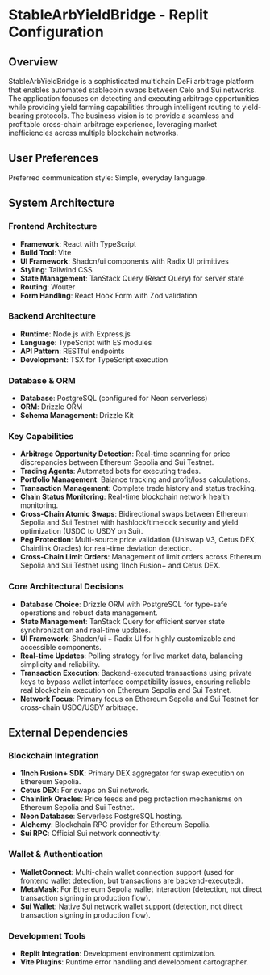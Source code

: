 # StableArbYieldBridge - Replit Configuration

## Overview

StableArbYieldBridge is a sophisticated multichain DeFi arbitrage platform that enables automated stablecoin swaps between Celo and Sui networks. The application focuses on detecting and executing arbitrage opportunities while providing yield farming capabilities through intelligent routing to yield-bearing protocols. The business vision is to provide a seamless and profitable cross-chain arbitrage experience, leveraging market inefficiencies across multiple blockchain networks.

## User Preferences

Preferred communication style: Simple, everyday language.

## System Architecture

### Frontend Architecture
- **Framework**: React with TypeScript
- **Build Tool**: Vite
- **UI Framework**: Shadcn/ui components with Radix UI primitives
- **Styling**: Tailwind CSS
- **State Management**: TanStack Query (React Query) for server state
- **Routing**: Wouter
- **Form Handling**: React Hook Form with Zod validation

### Backend Architecture
- **Runtime**: Node.js with Express.js
- **Language**: TypeScript with ES modules
- **API Pattern**: RESTful endpoints
- **Development**: TSX for TypeScript execution

### Database & ORM
- **Database**: PostgreSQL (configured for Neon serverless)
- **ORM**: Drizzle ORM
- **Schema Management**: Drizzle Kit

### Key Capabilities
- **Arbitrage Opportunity Detection**: Real-time scanning for price discrepancies between Ethereum Sepolia and Sui Testnet.
- **Trading Agents**: Automated bots for executing trades.
- **Portfolio Management**: Balance tracking and profit/loss calculations.
- **Transaction Management**: Complete trade history and status tracking.
- **Chain Status Monitoring**: Real-time blockchain network health monitoring.
- **Cross-Chain Atomic Swaps**: Bidirectional swaps between Ethereum Sepolia and Sui Testnet with hashlock/timelock security and yield optimization (USDC to USDY on Sui).
- **Peg Protection**: Multi-source price validation (Uniswap V3, Cetus DEX, Chainlink Oracles) for real-time deviation detection.
- **Cross-Chain Limit Orders**: Management of limit orders across Ethereum Sepolia and Sui Testnet using 1Inch Fusion+ and Cetus DEX.

### Core Architectural Decisions
- **Database Choice**: Drizzle ORM with PostgreSQL for type-safe operations and robust data management.
- **State Management**: TanStack Query for efficient server state synchronization and real-time updates.
- **UI Framework**: Shadcn/ui + Radix UI for highly customizable and accessible components.
- **Real-time Updates**: Polling strategy for live market data, balancing simplicity and reliability.
- **Transaction Execution**: Backend-executed transactions using private keys to bypass wallet interface compatibility issues, ensuring reliable real blockchain execution on Ethereum Sepolia and Sui Testnet.
- **Network Focus**: Primary focus on Ethereum Sepolia and Sui Testnet for cross-chain USDC/USDY arbitrage.

## External Dependencies

### Blockchain Integration
- **1Inch Fusion+ SDK**: Primary DEX aggregator for swap execution on Ethereum Sepolia.
- **Cetus DEX**: For swaps on Sui network.
- **Chainlink Oracles**: Price feeds and peg protection mechanisms on Ethereum Sepolia and Sui Testnet.
- **Neon Database**: Serverless PostgreSQL hosting.
- **Alchemy**: Blockchain RPC provider for Ethereum Sepolia.
- **Sui RPC**: Official Sui network connectivity.

### Wallet & Authentication
- **WalletConnect**: Multi-chain wallet connection support (used for frontend wallet detection, but transactions are backend-executed).
- **MetaMask**: For Ethereum Sepolia wallet interaction (detection, not direct transaction signing in production flow).
- **Sui Wallet**: Native Sui network wallet support (detection, not direct transaction signing in production flow).

### Development Tools
- **Replit Integration**: Development environment optimization.
- **Vite Plugins**: Runtime error handling and development cartographer.